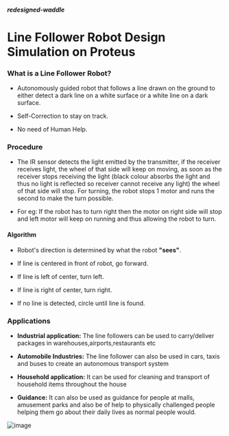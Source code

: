 ##### redesigned-waddle

# **Line Follower Robot Design Simulation on Proteus**

### **What is a Line Follower Robot?**

- Autonomously guided robot that follows a
line drawn on the ground to either detect a
dark line on a white surface or a white line on
a dark surface.

- Self-Correction to stay on track.

- No need of Human Help.

### **Procedure**

- The IR sensor detects the light emitted by the
transmitter, if the receiver receives light, the
wheel of that side will keep on moving, as soon
as the receiver stops receiving the light (black
colour absorbs the light and thus no light is
reflected so receiver cannot receive any light)
the wheel of that side will stop. For turning, the
robot stops 1 motor and runs the second to make
the turn possible.

- For eg: If the robot has to turn right then the
motor on right side will stop and left motor will
keep on running and thus allowing the robot to
turn.

#### **Algorithm**

- Robot's direction is determined by what the
robot **"sees"**.

- If line is centered in front of robot, go
forward.

- If line is left of center, turn left.

- If line is right of center, turn right.

- If no line is detected, circle until line is found.

### **Applications**

- **Industrial application:** The line followers can be used to
carry/deliver packages in warehouses,airports,restaurants
etc

- **Automobile Industries:** The line follower can also be used
in cars, taxis and buses to create an autonomous transport
system

- **Household application:** It can be used for cleaning and
transport of household items throughout the house

- **Guidance:** It can also be used as guidance for people at
malls, amusement parks and also be of help to physically
challenged people helping them go about their daily lives
as normal people would.

![image](https://user-images.githubusercontent.com/72213626/225591719-a029cda8-b54c-48da-bd97-35ab3b74637f.png)
